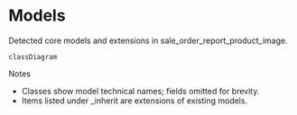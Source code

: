# Models

Detected core models and extensions in sale_order_report_product_image.

```mermaid
classDiagram
```

Notes
- Classes show model technical names; fields omitted for brevity.
- Items listed under _inherit are extensions of existing models.
